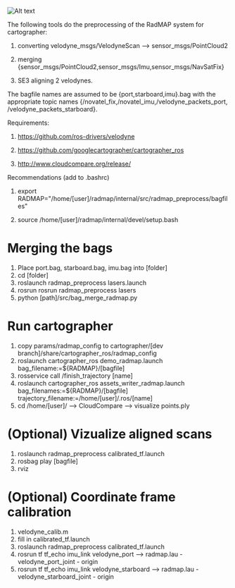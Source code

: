 ![Alt text](relative/path/to/img.jpg?raw=true "Title")


The following tools do the preprocessing of the RadMAP system for cartographer:

1. converting velodyne_msgs/VelodyneScan --> sensor_msgs/PointCloud2

2. merging {sensor_msgs/PointCloud2,sensor_msgs/Imu,sensor_msgs/NavSatFix}

3. SE3 aligning 2 velodynes. 

The bagfile names are assumed to be {port,starboard,imu}.bag with the appropriate topic names {/novatel_fix,/novatel_imu,/velodyne_packets_port, /velodyne_packets_starboard}.

Requirements:

1. https://github.com/ros-drivers/velodyne

2. https://github.com/googlecartographer/cartographer_ros

3. http://www.cloudcompare.org/release/

Recommendations (add to .bashrc)

1. export RADMAP="/home/[user]/radmap/internal/src/radmap_preprocess/bagfiles"

2. source /home/[user]/radmap/internal/devel/setup.bash

# Merging the bags
1. Place port.bag, starboard.bag, imu.bag into [folder]
2. cd [folder]
3. roslaunch radmap_preprocess lasers.launch 
4. rosrun  rosrun radmap_preprocess lasers 
5. python [path]/src/bag_merge_radmap.py

# Run cartographer
1. copy params/radmap_config to cartographer/[dev branch]/share/cartographer_ros/radmap_config
2. roslaunch cartographer_ros demo_radmap.launch bag_filename:=${RADMAP}/[bagfile]
3. rosservice call /finish_trajectory [name]
4. roslaunch cartographer_ros assets_writer_radmap.launch bag_filenames:=${RADMAP}/[bagfile] trajectory_filename:=/home/[user]/.ros/[name]
5. cd /home/[user]/ --> CloudCompare --> visualize points.ply

# (Optional) Vizualize aligned scans
1. roslaunch radmap_preprocess calibrated_tf.launch
2. rosbag play [bagfile]
3. rviz

# (Optional) Coordinate frame calibration
1. velodyne_calib.m
2. fill in calibrated_tf.launch
3. roslaunch radmap_preprocess calibrated_tf.launch
4. rosrun tf tf_echo imu_link velodyne_port --> radmap.lau -velodyne_port_joint - origin
5. rosrun tf tf_echo imu_link velodyne_starboard --> radmap.lau - velodyne_starboard_joint - origin
